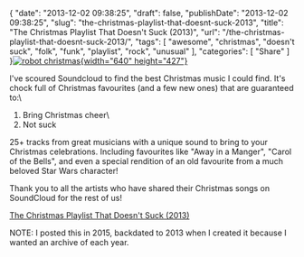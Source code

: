{
    "date": "2013-12-02 09:38:25",
    "draft": false,
    "publishDate": "2013-12-02 09:38:25",
    "slug": "the-christmas-playlist-that-doesnt-suck-2013",
    "title": "The Christmas Playlist That Doesn't Suck (2013)",
    "url": "\/the-christmas-playlist-that-doesnt-suck-2013\/",
    "tags": [
        "awesome",
        "christmas",
        "doesn't suck",
        "folk",
        "funk",
        "playlist",
        "rock",
        "unusual"
    ],
    "categories": [
        "Share"
    ]
}[![robot
christmas](https://farm4.staticflickr.com/3153/3099213212_efd511ef31_z.jpg){width="640"
height="427"}](https://www.flickr.com/photos/andrew_d_miller/3099213212/ "robot christmas")

I've scoured Soundcloud to find the best Christmas music I could find.
It's chock full of Christmas favourites (and a few new ones) that are
guaranteed to:\
1) Bring Christmas cheer\
2) Not suck

25+ tracks from great musicians with a unique sound to bring to your
Christmas celebrations. Including favourites like "Away in a Manger",
"Carol of the Bells", and even a special rendition of an old favourite
from a much beloved Star Wars character!

Thank you to all the artists who have shared their Christmas songs on
SoundCloud for the rest of us!

[The Christmas Playlist That Doesn't Suck
(2013)](https://soundcloud.com/screenbeard/sets/christmas-playlist-2013)

NOTE: I posted this in 2015, backdated to 2013 when I created it because
I wanted an archive of each year.